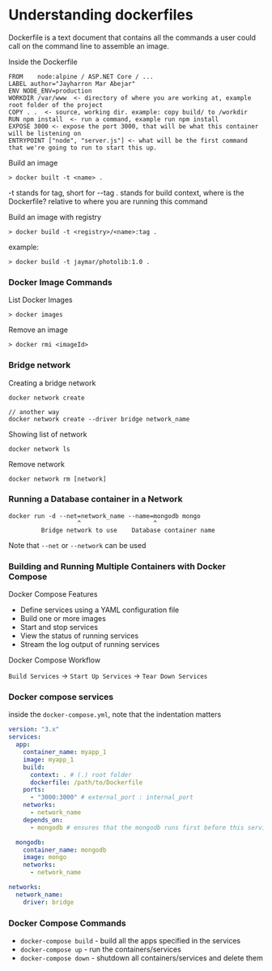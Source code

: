# Understanding dockerfiles

Dockerfile is a text document that contains all the commands a user could call on the command line to assemble an image.

Inside the Dockerfile

```
FROM    node:alpine / ASP.NET Core / ...
LABEL author="Jayharron Mar Abejar"
ENV NODE_ENV=production
WORKDIR /var/www  <- directory of where you are working at, example root folder of the project
COPY . .  <- source, working dir. example: copy build/ to /workdir
RUN npm install  <- run a command, example run npm install
EXPOSE 3000 <- expose the port 3000, that will be what this container will be listening on
ENTRYPOINT ["node", "server.js"] <- what will be the first command that we're going to run to start this up.
```

Build an image

```
> docker built -t <name> .
```

-t stands for tag, short for --tag
. stands for build context, where is the Dockerfile? relative to where you are running this command

Build an image with registry

```
> docker build -t <registry>/<name>:tag .
```

example:

```
> docker build -t jaymar/photolib:1.0 .
```

### Docker Image Commands

List Docker Images

```
> docker images
```

Remove an image

```
> docker rmi <imageId>
```

### Bridge network

Creating a bridge network

```
docker network create

// another way
docker network create --driver bridge network_name
```

Showing list of network

```
docker network ls
```

Remove network

```
docker network rm [network]
```

### Running a Database container in a Network

```
docker run -d --net=network_name --name=mongodb mongo
                   ^                    ^
         Bridge network to use    Database container name
```

Note that `--net` or `--network` can be used

### Building and Running Multiple Containers with Docker Compose

Docker Compose Features

- Define services using a YAML configuration file
- Build one or more images
- Start and stop services
- View the status of running services
- Stream the log output of running services

Docker Compose Workflow

`Build Services` -> `Start Up Services` -> `Tear Down Services`

### Docker compose services

inside the `docker-compose.yml`, note that the indentation matters

```yml
version: "3.x"
services:
  app:
    container_name: myapp_1
    image: myapp_1
    build:
      context: . # (.) root folder
      dockerfile: /path/to/Dockerfile
    ports:
      - "3000:3000" # external_port : internal_port
    networks:
      - network_name
    depends_on:
      - mongodb # ensures that the mongodb runs first before this service, but it wont make sure that it's ready to accept connections

  mongodb:
    container_name: mongodb
    image: mongo
    networks:
      - network_name

networks:
  network_name:
    driver: bridge
```

### Docker Compose Commands

- `docker-compose build` - build all the apps specified in the services
- `docker-compose up` - run the containers/services
- `docker-compose down` - shutdown all containers/services and delete them
